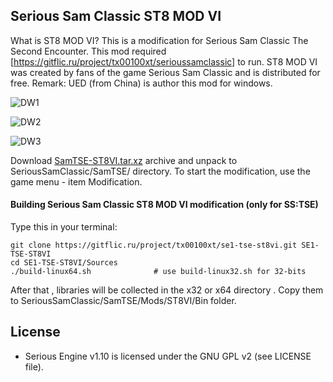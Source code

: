 ## Serious Sam Classic ST8 MOD VI

What is ST8 MOD VI?
This is a modification for Serious Sam Classic The Second Encounter. 
This mod required [https://gitflic.ru/project/tx00100xt/serioussamclassic] to run.
ST8 MOD VI was created by fans of the game Serious Sam Classic and is distributed for free.
Remark:  UED (from China) is author this mod for windows.

![DW1](https://gitflic.ru/project/tx00100xt/se1-tse-dancesworld/blob/raw?file=Images%2Fdw-1.png&commit=b7264a67f2411c67a9680d3f56a65fdf125c4b25)

![DW2](https://gitflic.ru/project/tx00100xt/se1-tse-dancesworld/blob/raw?file=Images%2Fdw-2.png&commit=b7264a67f2411c67a9680d3f56a65fdf125c4b25)

![DW3](https://gitflic.ru/project/tx00100xt/se1-tse-dancesworld/blob/raw?file=Images%2Fdw-3.png&commit=b7264a67f2411c67a9680d3f56a65fdf125c4b25)


Download [SamTSE-ST8VI.tar.xz] archive and unpack to  SeriousSamClassic/SamTSE/ directory.
To start the modification, use the game menu - item Modification.

#### Building Serious Sam Classic ST8 MOD VI modification (only for SS:TSE)

Type this in your terminal:

```
git clone https://gitflic.ru/project/tx00100xt/se1-tse-st8vi.git SE1-TSE-ST8VI
cd SE1-TSE-ST8VI/Sources
./build-linux64.sh              # use build-linux32.sh for 32-bits
```
After that , libraries will be collected in the x32 or x64 directory . 
Copy them to SeriousSamClassic/SamTSE/Mods/ST8VI/Bin folder.

License
-------

* Serious Engine v1.10 is licensed under the GNU GPL v2 (see LICENSE file).


[SamTSE-ST8VI.tar.xz]: https://drive.google.com/file/d/19wQDweUq8C2J6DeSjMAXqPNAsIjmBK73/view?usp=sharing "Serious Sam Classic ST8 MOD VI"
[https://gitflic.ru/project/tx00100xt/serioussamclassic]: https://gitflic.ru/project/tx00100xt/serioussamclassic
